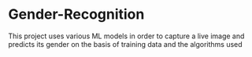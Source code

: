 # Gender-Recognition
This project uses various ML models in order to capture a live image and predicts its gender on the basis of training data and the algorithms used
